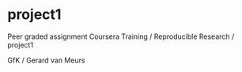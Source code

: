 # project1
Peer graded assignment Coursera Training / Reproducible Research / project1

GfK / Gerard van Meurs
